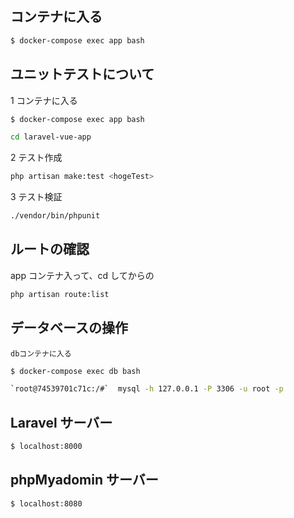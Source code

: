 ## コンテナに入る

```zsh
$ docker-compose exec app bash
```

## ユニットテストについて

1 コンテナに入る

```zsh
$ docker-compose exec app bash
```

```zsh
cd laravel-vue-app
```

2 テスト作成

```zsh
php artisan make:test <hogeTest>
```

3 テスト検証

```zsh
./vendor/bin/phpunit
```

## ルートの確認

app コンテナ入って、cd してからの

```zsh
php artisan route:list
```

## データベースの操作

`dbコンテナに入る`

```zsh
$ docker-compose exec db bash
```

```zsh
`root@74539701c71c:/#`  mysql -h 127.0.0.1 -P 3306 -u root -p
```

## Laravel サーバー

```zsh
$ localhost:8000
```

## phpMyadomin サーバー

```zsh
$ localhost:8080
```
